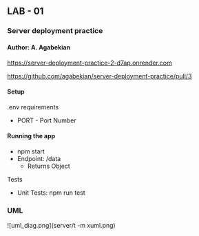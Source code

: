 ## LAB - 01
###  Server deployment practice
#### Author: A. Agabekian
https://server-deployment-practice-2-d7ap.onrender.com

https://github.com/agabekian/server-deployment-practice/pull/3

#### Setup
.env requirements <p>
* PORT - Port Number

#### Running the app
* npm start
* Endpoint: /data
  * Returns Object

Tests
* Unit Tests: npm run test

### UML

![uml_diag.png](server/t -m xuml.png)

